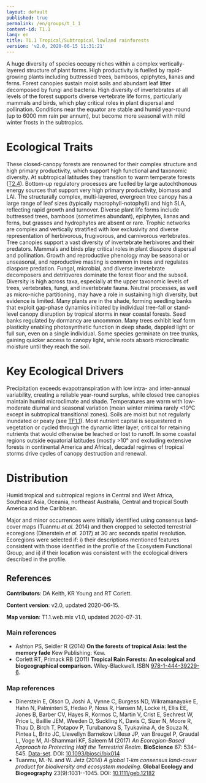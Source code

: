 ```yaml
---
layout: default
published: true
permalink: /en/groups/t_1_1
content-id: T1.1
lang: en
title: T1.1 Tropical/Subtropical lowland rainforests
version: 'v2.0, 2020-06-15 11:31:21'
---
```


A huge diversity of species occupy niches within a complex vertically-layered structure of plant forms. High productivity is fuelled by rapid-growing plants including buttressed trees, bamboos, epiphytes, lianas and ferns. Forest canopies sustain moist soils and abundant leaf litter decomposed by fungi and bacteria. High diversity of invertebrates at all levels of the forest supports diverse vertebrate life forms, particularly mammals and birds, which play critical roles in plant dispersal and pollination. Conditions near the equator are stable and humid year-round (up to 6000 mm rain per annum), but become more seasonal with mild winter frosts in the subtropics.

# Ecological Traits
 
These closed-canopy forests are renowned for their complex structure and high primary productivity, which support high functional and taxonomic diversity. At subtropical latitudes they transition to warm temperate forests ([T2.4](/explore/groups/T2.4)). Bottom-up regulatory processes are fuelled by large autochthonous energy sources that support very high primary productivity, biomass and LAI. The structurally complex, multi-layered, evergreen tree canopy has a large range of leaf sizes (typically macrophyll-notophyll) and high SLA, reflecting rapid growth and turnover. Diverse plant life forms include buttressed trees, bamboos (sometimes abundant), epiphytes, lianas and ferns, but grasses and hydrophytes are absent or rare. Trophic networks are complex and vertically stratified with low exclusivity and diverse representation of herbivorous, frugivorous, and carnivorous vertebrates. Tree canopies support a vast diversity of invertebrate herbivores and their predators. Mammals and birds play critical roles in plant diaspore dispersal and pollination. Growth and reproductive phenology may be seasonal or unseasonal, and reproductive masting is common in trees and regulates diaspore predation. Fungal, microbial, and diverse invertebrate decomposers and detritivores dominate the forest floor and the subsoil. Diversity is high across taxa, especially at the upper taxonomic levels of trees, vertebrates, fungi, and invertebrate fauna. Neutral processes, as well as micro-niche partitioning, may have a role in sustaining high diversity, but evidence is limited. Many plants are in the shade, forming seedling banks that exploit gap-phase dynamics initiated by individual tree-fall or stand-level canopy disruption by tropical storms in near coastal forests. Seed banks regulated by dormancy are uncommon. Many trees exhibit leaf form plasticity enabling photosynthetic function in deep shade, dappled light or full sun, even on a single individual. Some species germinate on tree trunks, gaining quicker access to canopy light, while roots absorb microclimatic moisture until they reach the soil.
 
# Key Ecological Drivers
 
Precipitation exceeds evapotranspiration with low intra- and inter-annual variability, creating a reliable year-round surplus, while closed tree canopies maintain humid microclimate and shade. Temperatures are warm with low-moderate diurnal and seasonal variation (mean winter minima rarely <10°C except in subtropical transitional zones). Soils are moist but not regularly inundated or peaty (see [TF1.1](/explore/groups/TF1.1)). Most nutrient capital is sequestered in vegetation or cycled through the dynamic litter layer, critical for retaining nutrients that would otherwise be leached or lost to runoff. In some coastal regions outside equatorial latitudes (mostly >10° and excluding extensive forests in continental America and Africa), decadal regimes of tropical storms drive cycles of canopy destruction and renewal.
 
# Distribution
 
Humid tropical and subtropical regions in Central and West Africa, Southeast Asia, Oceania, northeast Australia, Central and tropical South America and the Caribbean. 

Major and minor occurrences were initially identified using consensus land-cover maps (Tuanmu _et al._ 2014) and then cropped to selected terrestrial ecoregions (Dinerstein _et al._ 2017) at 30 arc seconds spatial resolution. Ecoregions were selected if: i) their descriptions mentioned features consistent with those identified in the profile of the Ecosystem Functional Group; and ii) if their location was consistent with the ecological drivers described in the profile.

## References

**Contributors**: DA Keith, KR Young and RT Corlett.

**Content version**: v2.0, updated 2020-06-15.

**Map version**: T1.1.web.mix v1.0, updated 2020-07-31.

### Main references
* Ashton PS, Seidler R (2014) **On the forests of tropical Asia: lest the memory fade** Kew Publishing: Kew.
* Corlett RT, Primack RB  (2011) **Tropical Rain Forests: An ecological and biogeographical comparison.** Wiley-Blackwell. ISBN [978-1-444-39229-6]( https://www.wiley.com/en-us/9781444392296).

### Map references
* Dinerstein E, Olson D, Joshi A, Vynne C, Burgess ND, Wikramanayake E, Hahn N, Palminteri S, Hedao P, Noss R, Hansen M, Locke H, Ellis EE, Jones B, Barber CV, Hayes R, Kormos C, Martin V, Crist E, Sechrest W, Price L, Baillie JEM, Weeden D, Suckling K, Davis C, Sizer N, Moore R, Thau D, Birch T, Potapov P, Turubanova S, Tyukavina A, de Souza N, Pintea L, Brito JC, Llewellyn Barnekow Lillesø JP, van Breugel P, Graudal L, Voge M, Al-Shammari KF, Saleem M  (2017) *An Ecoregion-Based Approach to Protecting Half the Terrestrial Realm*. **BioScience** 67: 534–545. [Data-set](https://ecoregions2017.appspot.com/). DOI: [10.1093/biosci/bix014](http://doi.org/10.1093/biosci/bix014)
* Tuanmu, M.-N. and W. Jetz (2014) *A global 1-km consensus land-cover product for biodiversity and ecosystem modeling*. **Global Ecology and Biogeography** 23(9):1031--1045. DOI: [10.1111/geb.12182](http://doi.org/10.1111/geb.12182)
